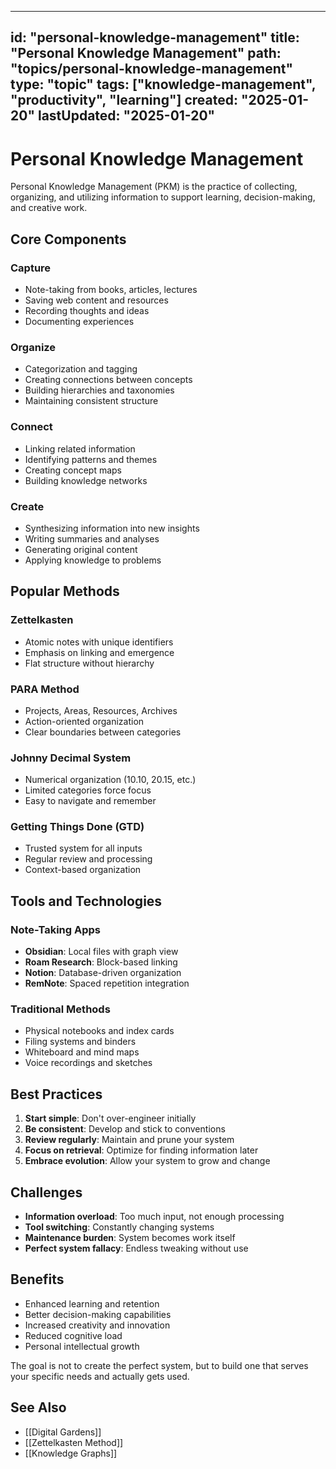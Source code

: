 
---
id: "personal-knowledge-management"
title: "Personal Knowledge Management"
path: "topics/personal-knowledge-management"
type: "topic"
tags: ["knowledge-management", "productivity", "learning"]
created: "2025-01-20"
lastUpdated: "2025-01-20"
---

# Personal Knowledge Management

Personal Knowledge Management (PKM) is the practice of collecting, organizing, and utilizing information to support learning, decision-making, and creative work.

## Core Components

### Capture
- Note-taking from books, articles, lectures
- Saving web content and resources
- Recording thoughts and ideas
- Documenting experiences

### Organize
- Categorization and tagging
- Creating connections between concepts
- Building hierarchies and taxonomies
- Maintaining consistent structure

### Connect
- Linking related information
- Identifying patterns and themes
- Creating concept maps
- Building knowledge networks

### Create
- Synthesizing information into new insights
- Writing summaries and analyses
- Generating original content
- Applying knowledge to problems

## Popular Methods

### Zettelkasten
- Atomic notes with unique identifiers
- Emphasis on linking and emergence
- Flat structure without hierarchy

### PARA Method
- Projects, Areas, Resources, Archives
- Action-oriented organization
- Clear boundaries between categories

### Johnny Decimal System
- Numerical organization (10.10, 20.15, etc.)
- Limited categories force focus
- Easy to navigate and remember

### Getting Things Done (GTD)
- Trusted system for all inputs
- Regular review and processing
- Context-based organization

## Tools and Technologies

### Note-Taking Apps
- **Obsidian**: Local files with graph view
- **Roam Research**: Block-based linking
- **Notion**: Database-driven organization
- **RemNote**: Spaced repetition integration

### Traditional Methods
- Physical notebooks and index cards
- Filing systems and binders
- Whiteboard and mind maps
- Voice recordings and sketches

## Best Practices

1. **Start simple**: Don't over-engineer initially
2. **Be consistent**: Develop and stick to conventions
3. **Review regularly**: Maintain and prune your system
4. **Focus on retrieval**: Optimize for finding information later
5. **Embrace evolution**: Allow your system to grow and change

## Challenges

- **Information overload**: Too much input, not enough processing
- **Tool switching**: Constantly changing systems
- **Maintenance burden**: System becomes work itself
- **Perfect system fallacy**: Endless tweaking without use

## Benefits

- Enhanced learning and retention
- Better decision-making capabilities
- Increased creativity and innovation
- Reduced cognitive load
- Personal intellectual growth

The goal is not to create the perfect system, but to build one that serves your specific needs and actually gets used.

## See Also

- [[Digital Gardens]]
- [[Zettelkasten Method]]
- [[Knowledge Graphs]]
